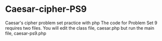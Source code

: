 # Caesar-cipher-PS9
Caesar's cipher problem set practice with php
The code for Problem Set 9 requires two files.  You will edit the class file, caesar.php but run the main file, caesar-ps9.php
